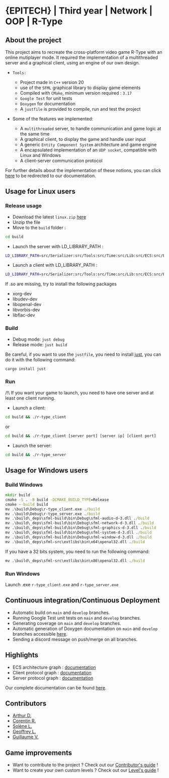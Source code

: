 # {EPITECH} | Third year | Network | OOP | R-Type

## About the project

This project aims to recreate the cross-platform video game R-Type with an online mutiplayer mode.
It required the implementation of a multithreaded server and a graphical client, using an engine of our own design.

- `Tools:`
  - Project made in `C++` version 20
  - use of the `SFML` graphical library to display game elements
  - Compiled with `CMake`, minimum version required : `3.17`
  - `Google Test` for unit tests
  - `Doxygen` for documentation
  - A `justfile` is provided to compile, run and test the project

- Some of the features we implemented:
  - A `multithreaded` server, to handle communication and game logic at the same time
  - A graphical client, to display the game and handle user input
  - A generic `Entity Component System` architecture and game engine
  - A encapsulated implementation of an `UDP socket`, compatible with Linux and Windows
  - A client-server communication protocol

For further details about the implementation of these notions, you can click [here](https://arthurtakase.github.io/R-Type/) to be redirected to our documentation.

## Usage for Linux users

### Release usage

- Download the latest `linux.zip` [here](https://github.com/ArthurTakase/R-Type/releases)
- Unzip the file
- Move to the `build` folder :

```bash
cd build
```

- Launch the server with LD_LIBRARY_PATH :

```bash
LD_LIBRARY_PATH=src/Serializer:src/Tools:src/Time:src/Lib:src/ECS:src/Error:src/Json:_deps/sfml-build/lib ./r-type_server
```

- Launch a client with LD_LIBRARY_PATH :

```bash
LD_LIBRARY_PATH=src/Serializer:src/Tools:src/Time:src/Lib:src/ECS:src/Error:src/Json:_deps/sfml-build/lib ./r-type_client
```

If .so are missing, try to install the following packages

- xorg-dev
- libudev-dev
- libopenal-dev
- libvorbis-dev
- libflac-dev

### Build

- Debug mode: `just debug`
- Release mode: `just build`

Be careful, if you want to use the `justfile`, you need to install [just](https://just.systems/man/en/), you can do it with the following command:

```bash
cargo install just
```

### Run

/!\ If you want your game to launch, you need to have one server and at least one client running.

- Launch a client:

```bash
cd build && ./r-type_client
```

or

```bash
cd build && ./r-type_client [server port] [server ip] [client port]
```

- Launch the server:

```bash
cd build && ./r-type_server
```

## Usage for Windows users

### Build Windows

```bat
mkdir build
cmake -S . -B build -DCMAKE_BUILD_TYPE=Release
cmake --build build
mv .\build\Debug\r-type_client.exe ./build
mv .\build\Debug\r-type_server.exe ./build
mv .\build\_deps\sfml-build\bin\Debug\sfml-audio-d-3.dll ./build
mv .\build\_deps\sfml-build\bin\Debug\sfml-network-d-3.dll ./build
mv .\build\_deps\sfml-build\bin\Debug\sfml-graphics-d-3.dll ./build
mv .\build\_deps\sfml-build\bin\Debug\sfml-system-d-3.dll ./build
mv .\build\_deps\sfml-build\bin\Debug\sfml-window-d-3.dll ./build
mv .\build\_deps\sfml-src\extlibs\bin\x64\openal32.dll ./build
```

If you have a 32 bits system, you need to run the following command:

```bat
mv .\build\_deps\sfml-src\extlibs\bin\x86\openal32.dll ./build
```

### Run Windows

Launch .exe `r-type_client.exe` and `r-type_server.exe`

## Continuous integration/Continuous Deployment

- Automatic build on `main` and `develop` branches.
- Running Google Test unit tests on `main` and `develop` branches.
- Generating coverage on `main` and `develop` branches.
- Automatic generation of Doxygen documentation on `main` and `develop` branches accessible [here](https://arthurtakase.github.io/R-Type/).
- Sending a discord message on push/merge on all branches.

## Highlights

- ECS architecture graph : [documentation](docs/ECS.md)
- Client protocol graph : [documentation](docs/ClientProtocol.md)
- Server protocol graph : [documentation](docs/ServerProtocol.md)

Our complete documentation can be found [here](https://arthurtakase.github.io/R-Type/).

## Contributors

- [Arthur D.](https://github.com/ArthurTakase)
- [Corentin R.](https://github.com/roy-corentin)
- [Solène L.](https://github.com/slefeu)
- [Geoffrey L.](https://github.com/GeoffreyLabruyere)
- [Guillaume V.](https://github.com/GuillaumeVernizeau)

## Game improvements

- Want to contribute to the project ? Check out our [Contributor's guide](docs/Contributor.md) !
- Want to create your own custom levels ? Check out our [Level's guide](docs/CustomLevel.md) !
